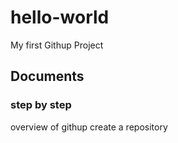 # hello-world
My first Githup Project
## Documents
### step by step 
overview of githup 
create a repository
